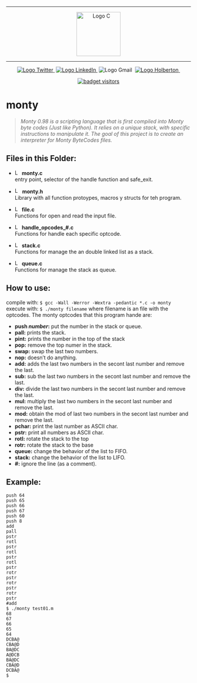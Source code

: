 <div align=center>

<hr />
<img src="https://raw.githubusercontent.com/jepez90/jepez90.github.io/master/img/Readme_media/logoC.svg" alt="Logo C" height="120" style="max-width:80%;">
<hr />
<a href="https://twitter.com/Jepez90"><img src="https://img.shields.io/twitter/url?label=%40Jepez90&style=social&url=https%3A%2F%2Ftwitter.com%2FJepez90" alt="Logo Twitter">&nbsp;</a>
<a href="https://www.linkedin.com/in/jerson-p%C3%A9rez-010059a4/"><img src="https://img.shields.io/badge/jepez90-%230077B5.svg?&logo=linkedin&logoColor=white" alt="Logo LinkedIn">&nbsp;</a>
<img src="https://img.shields.io/badge/jepez90-white?style=flat&logo=gmail" alt="Logo Gmail">&nbsp;
<a href="https://twitter.com/HolbertonCOL"><img src="https://img.shields.io/badge/Holberton_School-red" alt="Logo Holberton">&nbsp;</a>

<a href="https://github.com/jepez90"><img src="https://visitor-badge.glitch.me/badge?page_id=jepez90.monty" alt="badget visitors"></a>
</div>

# monty

 > *Monty 0.98 is a scripting language that is first compiled into Monty byte codes (Just like Python). It relies on a unique stack, with specific instructions to manipulate it. The goal of this project is to create an interpreter for Monty ByteCodes files.*

## Files in this Folder:

* <img src="https://raw.githubusercontent.com/jepez90/jepez90.github.io/master/img/Readme_media/logoC.svg" alt="Logo C" height="15"> **monty.c**<br />
entry point, selector of the handle function and safe_exit.

* <img src="https://raw.githubusercontent.com/jepez90/jepez90.github.io/master/img/Readme_media/logo_code_file.svg" alt="Logo Code" height="16"> **monty.h**<br />
Library with all function protoypes, macros y structs for teh program.

* <img src="https://raw.githubusercontent.com/jepez90/jepez90.github.io/master/img/Readme_media/logoC.svg" alt="Logo C" height="15"> **file.c**<br />
Functions for open and read the input file.

* <img src="https://raw.githubusercontent.com/jepez90/jepez90.github.io/master/img/Readme_media/logoC.svg" alt="Logo C" height="15"> **handle_opcodes_#.c**<br />
Functions for handle each specific optcode.

* <img src="https://raw.githubusercontent.com/jepez90/jepez90.github.io/master/img/Readme_media/logoC.svg" alt="Logo C" height="15"> **stack.c**<br />
Functions for manage the an double linked list as a stack.

* <img src="https://raw.githubusercontent.com/jepez90/jepez90.github.io/master/img/Readme_media/logoC.svg" alt="Logo C" height="15"> **queue.c**<br />
Functions for manage the stack as queue.

## How to use:
compile with:
```$ gcc -Wall -Werror -Wextra -pedantic *.c -o monty```
execute with:
```$ ./monty filename```
where filename is an file with the optcodes.
The monty optcodes that this program hande are:

* **push _number_:** put the number in the stack or queue.
* **pall:** prints the stack.
* **pint:** prints the number in the top of the stack
* **pop:** remove the top numer in the stack.
* **swap:** swap the last two numbers.
* **nop:** doesn’t do anything.
* **add:** adds the last two numbers in the secont last number and remove the last.
* **sub:** sub the last two numbers in the secont last number and remove the last.
* **div:** divide the last two numbers in the secont last number and remove the last.
* **mul:** multiply the last two numbers in the secont last number and remove the last.
* **mod:** obtain the mod of last two numbers in the secont last number and remove the last.
* **pchar:** print the last number as ASCII char.
* **pstr:** print all numbers as ASCII char.
* **rotl:** rotate the stack to the top
* **rotr:** rotate the stack to the base
* **queue:** change the behavior of the list to FIFO.
* **stack:** change the behavior of the list to LIFO.
* **#:** ignore the line (as a comment).

## Example:
```$ cat test01.m
push 64
push 65
push 66
push 67
push 60
push 8
add
pall
pstr
rotl
pstr
rotl
pstr
rotl
pstr
rotr
pstr
rotr
pstr
rotr
pstr
#add
$ ./monty test01.m
68
67
66
65
64
DCBA@
CBA@D
BA@DC
A@DCB
BA@DC
CBA@D
DCBA@
$
```
